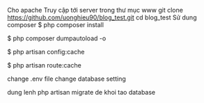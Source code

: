 Cho apache
Truy cập tới server
trong thư mục www
git clone https://github.com/uonghieu90/blog_test.git
cd blog_test
Sử dung composer
$ php composer install

$ php composer dumpautoload -o

$ php artisan config:cache

$ php artisan route:cache

change .env file 
change database setting

dung lenh  php artisan migrate de khoi tao database
